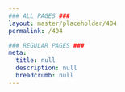 ```yaml
---
### ALL PAGES ###
layout: master/placeholder/404
permalink: /404

### REGULAR PAGES ###
meta:
  title: null
  description: null
  breadcrumb: null
---
```

